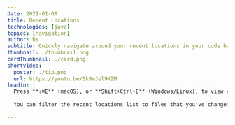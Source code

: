 ```yaml
---
date: 2021-01-08
title: Recent Locations
technologies: [java]
topics: [navigation]
author: hs
subtitle: Quickly navigate around your recent locations in your code base
thumbnail: ./thumbnail.png
cardThumbnail: ./card.png
shortVideo:
  poster: ./tip.png
  url: https://youtu.be/Sk9mJel9KZM
leadin: |
  Press **⇧⌘E** (macOS), or **Shift+Ctrl+E** (Windows/Linux), to view your recent locations.
   
  You can filter the recent locations list to files that you've changed by using the same shortcut again.

---
```

